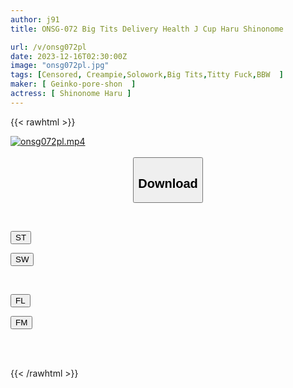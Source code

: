 ```yaml
---
author: j91
title: ONSG-072 Big Tits Delivery Health J Cup Haru Shinonome

url: /v/onsg072pl
date: 2023-12-16T02:30:00Z
image: "onsg072pl.jpg"
tags: [Censored, Creampie,Solowork,Big Tits,Titty Fuck,BBW	]
maker: [ Geinko-pore-shon  ]
actress: [ Shinonome Haru ]
---
```



{{< rawhtml >}}

<div class="video" data-videoid="VPe4RXb8mLSKA6z">
    <a href="javascript:;">
        <img src="/v/onsg072pl/onsg072pl.jpg" width="WIDTH" height="HEIGHT" alt="onsg072pl.mp4" loading="lazy">
    </a>
</div>

<script type="text/javascript" src="https://j91.asia/asset/on-demand-st.js"></script>

<br>
  <link rel="stylesheet" href="https://j91.asia/asset/bs5.css">
  
  <center>
  <button class="btn btn-primary" type="button" data-bs-toggle="collapse" data-bs-target=".multi-collapse" aria-expanded="false" aria-controls="multiCollapseExample1 multiCollapseExample2"><h2>Download</h2></button></center>
</p>
<div class="row">
  <div class="col">
    <div class="collapse multi-collapse" id="multiCollapseExample1">
      <div class="card card-body">
	      	      <br>
<div class="buttons">  
<p><a href="https://streamtape.to/v/VPe4RXb8mLSKA6z" target="_blank"><button class="btn-hover color-3"><i class="fa fa-download"></i> ST</button></a></p>
<p><a href="https://flaswish.com/samk9izm9c64" target="_blank"><button class="btn-hover color-2"><i class="fa fa-download"></i> SW</button></a></p></div>
    </div>
  </div>
</div>
  <div class="col">
    <div class="collapse multi-collapse" id="multiCollapseExample2">
      <div class="card card-body">
	      <br>
<div class="buttons">
<p><a href="javascript:;" target="_blank"><button class="btn-hover color-9"><i class="fa fa-download"></i> FL</button></a></p>
<p><a href="javascript:;" target="_blank"><button class="btn-hover color-8"><i class="fa fa-download"></i> FM</button></a></p></div>
<br><br>
      </div>
    </div>
  </div>
</div>

{{< /rawhtml >}}